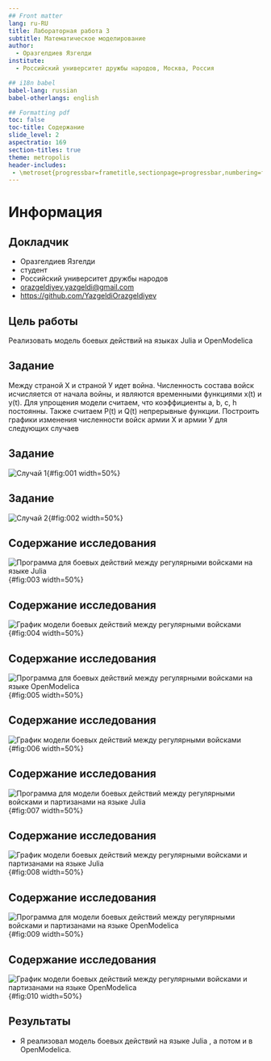 ```yaml
---
## Front matter
lang: ru-RU
title: Лабораторная работа 3
subtitle: Математическое моделирование
author:
  - Оразгелдиев Язгелди
institute:
  - Российский университет дружбы народов, Москва, Россия

## i18n babel
babel-lang: russian
babel-otherlangs: english

## Formatting pdf
toc: false
toc-title: Содержание
slide_level: 2
aspectratio: 169
section-titles: true
theme: metropolis
header-includes:
 - \metroset{progressbar=frametitle,sectionpage=progressbar,numbering=fraction}
---
```


# Информация

## Докладчик

  * Оразгелдиев Язгелди
  * студент
  * Российский университет дружбы народов
  * [orazgeldiyev.yazgeldi@gmail.com](mailto:orazgeldiyev.yazgeldi@gmail.com)
  * <https://github.com/YazgeldiOrazgeldiyev>

## Цель работы

Реализовать модель боевых действий на языках Julia и OpenModelica

## Задание

Между страной Х и страной У идет война. Численность состава войск
исчисляется от начала войны, и являются временными функциями x(t) и y(t). Для упрощения модели считаем, что коэффициенты a, b, c,  h постоянны. Также считаем P(t) и Q(t) непрерывные функции. Построить графики изменения численности войск армии Х и армии У для следующих случаев

## Задание

![Случай 1](image/1.jpg){#fig:001 width=50%}

## Задание

![Случай 2](image/2.jpg){#fig:002 width=50%}

## Содержание исследования

![Программа для боевых действий между регулярными войсками на языке Julia](image/3.jpg){#fig:003 width=50%}

## Содержание исследования

![График модели боевых действий между регулярными войсками](image/4.jpg){#fig:004 width=50%}

## Содержание исследования

![Программа для боевых действий между регулярными войсками на языке OpenModelica](image/5.jpg){#fig:005 width=50%}

## Содержание исследования

![График модели боевых действий между регулярными войсками](image/6.jpg){#fig:006 width=50%}

## Содержание исследования

![Программа для модели боевых действий между регулярными войсками и партизанами на языке Julia](image/7.jpg){#fig:007 width=50%}

## Содержание исследования

![График модели боевых действий между регулярными войсками и партизанами на языке Julia](image/8.jpg){#fig:008 width=50%}

## Содержание исследования

![Программа для модели боевых действий между регулярными войсками и партизанами на языке OpenModelica](image/9.jpg){#fig:009 width=50%}

## Содержание исследования

![График модели боевых действий между регулярными войсками и партизанами на языке OpenModelica](image/10.jpg){#fig:010 width=50%}

## Результаты

- Я реализовал модель боевых действий на языке Julia , а потом и в OpenModelica.
